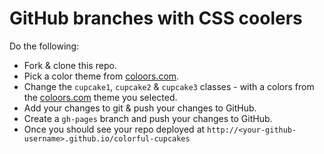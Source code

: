 # GitHub branches with CSS coolers

Do the following:

* Fork & clone this repo.   
* Pick a color theme from [coloors.com](http://coloors.com).
* Change the `cupcake1`, `cupcake2` & `cupcake3` classes - with a colors from the [coloors.com](http://coloors.com) theme you selected.
* Add your changes to git & push your changes to GitHub.
* Create a `gh-pages` branch and push your changes to GitHub.
* Once you should see your repo deployed at `http://<your-github-username>.github.io/colorful-cupcakes`


